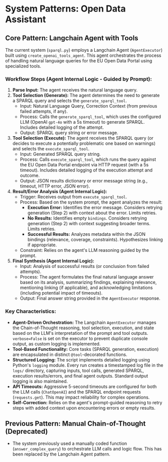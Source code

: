 # System Patterns: Open Data Assistant

## Core Pattern: Langchain Agent with Tools

The current system (`sparql.py`) employs a Langchain Agent (`AgentExecutor`) built using `create_openai_tools_agent`. This agent orchestrates the process of handling natural language queries for the EU Open Data Portal using specialized tools.

### Workflow Steps (Agent Internal Logic - Guided by Prompt):

1.  **Parse Input:** The agent receives the natural language query.
2.  **Tool Selection (Generate):** The agent determines the need to generate a SPARQL query and selects the `generate_sparql_tool`.
    *   Input: Natural Language Query, Correction Context (from previous failed attempts, if any).
    *   Process: Calls the `generate_sparql_tool`, which uses the configured LLM (OpenAI `gpt-4o` with a 5s timeout) to generate SPARQL. Includes detailed logging of the attempt.
    *   Output: SPARQL query string or error message.
3.  **Tool Selection (Execute):** The agent receives the SPARQL query (or decides to execute a potentially problematic one based on warnings) and selects the `execute_sparql_tool`.
    *   Input: Generated SPARQL query string.
    *   Process: Calls `execute_sparql_tool`, which runs the query against the EU Open Data Portal endpoint via HTTP request (with a 5s timeout). Includes detailed logging of the execution attempt and outcome.
    *   Output: JSON results dictionary or error message string (e.g., timeout, HTTP error, JSON error).
4.  **Result/Error Analysis (Agent Internal Logic):**
    *   Trigger: Receives output from `execute_sparql_tool`.
    *   Process: Based on the system prompt, the agent analyzes the result:
        *   **Execution Error:** Identifies the error message. Considers retrying generation (Step 2) with context about the error. Limits retries.
        *   **No Results:** Identifies empty `bindings`. Considers retrying generation (Step 2) with context suggesting broader terms. Limits retries.
        *   **Successful Results:** Analyzes metadata within the JSON bindings (relevance, coverage, constraints). Hypothesizes linking if appropriate.
    *   Constraint: Relies on the agent's LLM reasoning guided by the prompt.
5.  **Final Synthesis (Agent Internal Logic):**
    *   Input: Analysis of successful results (or conclusion from failed attempts).
    *   Process: The agent formulates the final natural language answer based on its analysis, summarizing findings, explaining relevance, mentioning linking (if applicable), and acknowledging limitations (including potential impact of timeouts).
    *   Output: Final answer string provided in the `AgentExecutor` response.

### Key Characteristics:

-   **Agent-Driven Orchestration:** The Langchain `AgentExecutor` manages the Chain-of-Thought reasoning, tool selection, execution, and state based on the LLM's interpretation of the prompt and tool outputs. `verbose=False` is set on the executor to prevent duplicate console output, as custom logging is implemented.
-   **Tool-Based Functionality:** Core tasks (SPARQL generation, execution) are encapsulated in distinct `@tool`-decorated functions.
-   **Structured Logging:** The script implements detailed logging using Python's `logging` module. Every run creates a timestamped log file in the `logs/` directory, capturing inputs, tool calls, generated SPARQL, execution results/errors, and final agent outputs. Standard output logging is also maintained.
-   **API Timeouts:** Aggressive 5-second timeouts are configured for both the LLM calls (`ChatOpenAI`) and the SPARQL endpoint requests (`requests.get`). This may impact reliability for complex operations.
-   **Self-Correction:** Relies on the agent's prompt-guided reasoning to retry steps with added context upon encountering errors or empty results.

## Previous Pattern: Manual Chain-of-Thought (Deprecated)

-   The system previously used a manually coded function (`answer_complex_query`) to orchestrate LLM calls and logic flow. This has been replaced by the Langchain Agent pattern.